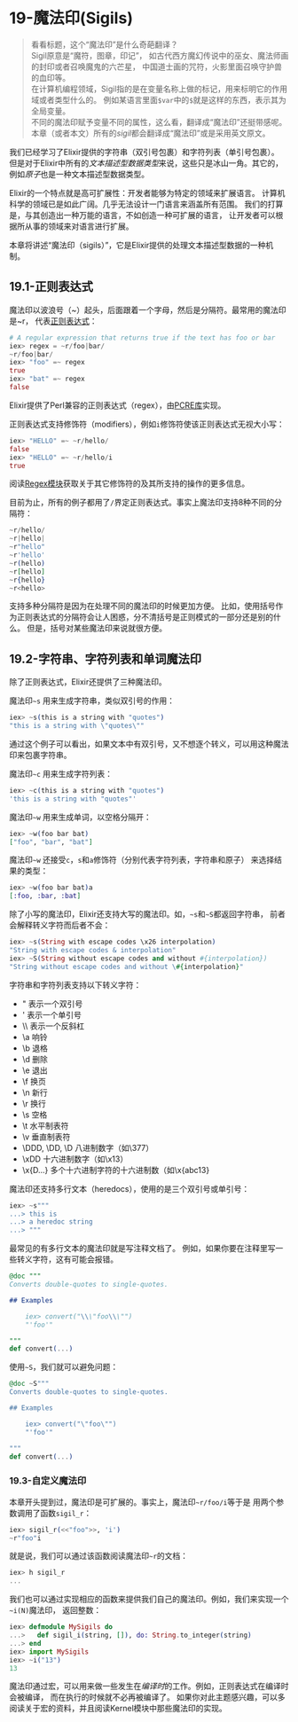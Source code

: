 19-魔法印(Sigils)
==========

>看看标题，这个“魔法印”是什么奇葩翻译？   
Sigil原意是“魔符，图章，印记”，
如古代西方魔幻传说中的巫女、魔法师画的封印或者召唤魔鬼的六芒星，
中国道士画的咒符，火影里面召唤守护兽的血印等。     
在计算机编程领域，Sigil指的是在变量名称上做的标记，用来标明它的作用域或者类型什么的。
例如某语言里面`$var`中的`$`就是这样的东西，表示其为全局变量。   
不同的魔法印赋予变量不同的属性，这么看，翻译成“魔法印”还挺带感呢。   
本章（或者本文）所有的*sigil*都会翻译成“魔法印”或是采用英文原文。

我们已经学习了Elixir提供的字符串（双引号包裹）和字符列表（单引号包裹）。
但是对于Elixir中所有的*文本描述型数据类型*来说，这些只是冰山一角。其它的，
例如*原子*也是一种文本描述型数据类型。

Elixir的一个特点就是高可扩展性：开发者能够为特定的领域来扩展语言。
计算机科学的领域已是如此广阔。几乎无法设计一门语言来涵盖所有范围。
我们的打算是，与其创造出一种万能的语言，不如创造一种可扩展的语言，
让开发者可以根据所从事的领域来对语言进行扩展。

本章将讲述“魔法印（sigils）”，它是Elixir提供的处理文本描述型数据的一种机制。

## 19.1-正则表达式
魔法印以波浪号（~）起头，后面跟着一个字母，然后是分隔符。最常用的魔法印是~r，
代表[正则表达式](https://en.wikipedia.org/wiki/Regular_Expressions)：

```elixir
# A regular expression that returns true if the text has foo or bar
iex> regex = ~r/foo|bar/
~r/foo|bar/
iex> "foo" =~ regex
true
iex> "bat" =~ regex
false
```

Elixir提供了Perl兼容的正则表达式（regex），由[PCRE库](http://www.pcre.org/)实现。

正则表达式支持修饰符（modifiers），例如```i```修饰符使该正则表达式无视大小写：

```elixir
iex> "HELLO" =~ ~r/hello/
false
iex> "HELLO" =~ ~r/hello/i
true
```

阅读[Regex模块](http://elixir-lang.org/docs/stable/elixir/Regex.html)获取关于其它修饰符的及其所支持的操作的更多信息。

目前为止，所有的例子都用了```/```界定正则表达式。事实上魔法印支持8种不同的分隔符：

```elixir
~r/hello/
~r|hello|
~r"hello"
~r'hello'
~r(hello)
~r[hello]
~r{hello}
~r<hello>
```

支持多种分隔符是因为在处理不同的魔法印的时候更加方便。
比如，使用括号作为正则表达式的分隔符会让人困惑，分不清括号是正则模式的一部分还是别的什么。
但是，括号对某些魔法印来说就很方便。

## 19.2-字符串、字符列表和单词魔法印
除了正则表达式，Elixir还提供了三种魔法印。

魔法印```~s``` 用来生成字符串，类似双引号的作用：

```elixir
iex> ~s(this is a string with "quotes")
"this is a string with \"quotes\""
```
通过这个例子可以看出，如果文本中有双引号，又不想逐个转义，可以用这种魔法印来包裹字符串。

魔法印```~c``` 用来生成字符列表：

```elixir
iex> ~c(this is a string with "quotes")
'this is a string with "quotes"'
```

魔法印```~w``` 用来生成单词，以空格分隔开：

```elixir
iex> ~w(foo bar bat)
["foo", "bar", "bat"]
```

魔法印```~w``` 还接受```c```，```s```和```a```修饰符（分别代表字符列表，字符串和原子）
来选择结果的类型：

```elixir
iex> ~w(foo bar bat)a
[:foo, :bar, :bat]
```

除了小写的魔法印，Elixir还支持大写的魔法印。如，```~s```和```~S```都返回字符串，
前者会解释转义字符而后者不会：

```elixir
iex> ~s(String with escape codes \x26 interpolation)
"String with escape codes & interpolation"
iex> ~S(String without escape codes and without #{interpolation})
"String without escape codes and without \#{interpolation}"
```

字符串和字符列表支持以下转义字符：
  - \" 表示一个双引号
  - \' 表示一个单引号
  - \\\ 表示一个反斜杠
  - \a 响铃
  - \b 退格
  - \d 删除
  - \e 退出
  - \f 换页
  - \n 新行
  - \r 换行
  - \s 空格
  - \t 水平制表符
  - \v 垂直制表符
  - \DDD, \DD, \D 八进制数字（如\377）
  - \xDD 十六进制数字（如\x13）
  - \x{D...} 多个十六进制字符的十六进制数（如\x{abc13}


魔法印还支持多行文本（heredocs），使用的是三个双引号或单引号：

```elixir
iex> ~s"""
...> this is
...> a heredoc string
...> """
```

最常见的有多行文本的魔法印就是写注释文档了。
例如，如果你要在注释里写一些转义字符，这有可能会报错。

```elixir
@doc """
Converts double-quotes to single-quotes.

## Examples

    iex> convert("\\\"foo\\\"")
    "'foo'"

"""
def convert(...)
```

使用```~S```，我们就可以避免问题：

```elixir
@doc ~S"""
Converts double-quotes to single-quotes.

## Examples

    iex> convert("\"foo\"")
    "'foo'"

"""
def convert(...)
```

### 19.3-自定义魔法印
本章开头提到过，魔法印是可扩展的。事实上，魔法印```~r/foo/i```等于是
用两个参数调用了函数```sigil_r```：

```elixir
iex> sigil_r(<<"foo">>, 'i')
~r"foo"i
```

就是说，我们可以通过该函数阅读魔法印```~r```的文档：

```elixir
iex> h sigil_r
...
```

我们也可以通过实现相应的函数来提供我们自己的魔法印。例如，我们来实现一个```~i(N)```魔法印，
返回整数：

```elixir
iex> defmodule MySigils do
...>   def sigil_i(string, []), do: String.to_integer(string)
...> end
iex> import MySigils
iex> ~i("13")
13
```   

魔法印通过宏，可以用来做一些发生在*编译时*的工作。例如，正则表达式在编译时会被编译，
而在执行的时候就不必再被编译了。
如果你对此主题感兴趣，可以多阅读关于宏的资料，并且阅读Kernel模块中那些魔法印的实现。
